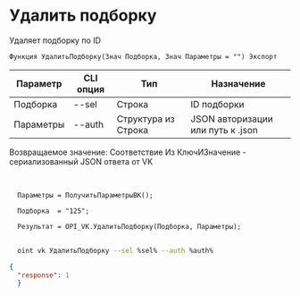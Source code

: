﻿---
sidebar_position: 7
---

# Удалить подборку
 Удаляет подборку по ID



`Функция УдалитьПодборку(Знач Подборка, Знач Параметры = "") Экспорт`

  | Параметр | CLI опция | Тип | Назначение |
  |-|-|-|-|
  | Подборка | --sel | Строка | ID подборки |
  | Параметры | --auth | Структура из Строка | JSON авторизации или путь к .json |

  
  Возвращаемое значение:   Соответствие Из КлючИЗначение - сериализованный JSON ответа от VK

<br/>




```bsl title="Пример кода"
  Параметры = ПолучитьПараметрыВК();
  
  Подборка  = "125";
  
  Результат = OPI_VK.УдалитьПодборку(Подборка, Параметры);
```
	


```sh title="Пример команды CLI"
    
  oint vk УдалитьПодборку --sel %sel% --auth %auth%

```

```json title="Результат"
{
  "response": 1
  }
```
